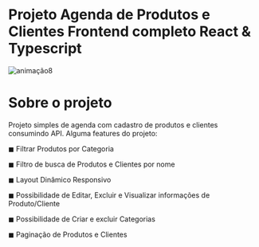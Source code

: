 # Projeto Agenda de Produtos e Clientes Frontend completo React & Typescript

![animação8](https://user-images.githubusercontent.com/99502194/187984904-d958c1e3-b76c-4f20-998a-18ea3af9b91f.gif)

# Sobre o projeto

Projeto simples de agenda com cadastro de produtos e clientes consumindo API. Alguma features do projeto:

<p>
 ◼ Filtrar Produtos por Categoria </p>
 ◼ Filtro de busca de Produtos e Clientes por nome</p>
 ◼ Layout Dinâmico Responsivo </p>
 ◼ Possibilidade de Editar, Excluir e Visualizar informações de Produto/Cliente </p>
 ◼ Possibilidade de Criar e excluir Categorias </p>
 ◼ Paginação de Produtos e Clientes </p>

